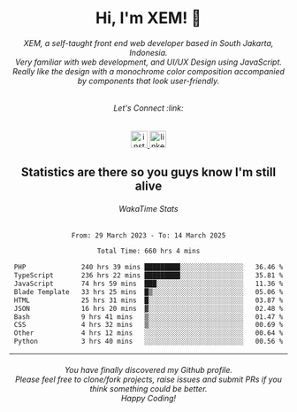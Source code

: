 <h1 align="center">Hi, I'm XEM! <span class="wave">👋</span></h1>

<h6 align="center">XEM, a self-taught front end web developer based in South Jakarta, Indonesia.<br>Very familiar with web development, and UI/UX Design using JavaScript.<br>Really like the design with a monochrome color composition accompanied by components that look user-friendly.</h6>

<div align="center">
  <h6>
    <i>Let's Connect :link:</i>
  </h6>
  <a href="https://instagram.com/ensayiti" target="_blank">
    <img src="https://img.shields.io/static/v1?message=Instagram&logo=instagram&label=&color=E4405F&logoColor=white&labelColor=&style=for-the-badge" height="30" alt="instagram logo"  />
  </a>
  <a href="https://www.linkedin.com/in/samuel-andika-94616625b/" target="_blank">
    <img src="https://img.shields.io/static/v1?message=LinkedIn&logo=linkedin&label=&color=0077B5&logoColor=white&labelColor=&style=for-the-badge" height="30" alt="linkedin logo"  />
  </a>
</div>

<h2 align="center">Statistics are there so you guys know I'm still alive</h1>

<div align="center">
  
  <h6>WakaTime Stats</h6>
  <!--START_SECTION:waka-->

```txt
From: 29 March 2023 - To: 14 March 2025

Total Time: 660 hrs 4 mins

PHP              240 hrs 39 mins █████████░░░░░░░░░░░░░░░░   36.46 %
TypeScript       236 hrs 22 mins █████████░░░░░░░░░░░░░░░░   35.81 %
JavaScript       74 hrs 59 mins  ███░░░░░░░░░░░░░░░░░░░░░░   11.36 %
Blade Template   33 hrs 25 mins  █▒░░░░░░░░░░░░░░░░░░░░░░░   05.06 %
HTML             25 hrs 31 mins  █░░░░░░░░░░░░░░░░░░░░░░░░   03.87 %
JSON             16 hrs 20 mins  ▓░░░░░░░░░░░░░░░░░░░░░░░░   02.48 %
Bash             9 hrs 41 mins   ▒░░░░░░░░░░░░░░░░░░░░░░░░   01.47 %
CSS              4 hrs 32 mins   ▒░░░░░░░░░░░░░░░░░░░░░░░░   00.69 %
Other            4 hrs 12 mins   ░░░░░░░░░░░░░░░░░░░░░░░░░   00.64 %
Python           3 hrs 40 mins   ░░░░░░░░░░░░░░░░░░░░░░░░░   00.56 %
```

<!--END_SECTION:waka-->
</div>

---

<h6 align="center">
  You have finally discovered my Github profile.
  <br>
  Please feel free to clone/fork projects, raise issues and submit PRs if you think something could be better.
  <br>
  <i>Happy Coding!</i>
</h6>
